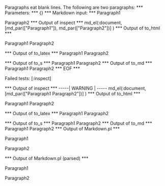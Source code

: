 Paragraphs eat blank lines.
The following are two paragraphs:
*** Parameters: ***
{}
*** Markdown input: ***
Paragraph1
	
Paragraph2
*** Output of inspect ***
md_el(:document,[md_par(["Paragraph1"]), md_par(["Paragraph2"])] )
*** Output of to_html ***
<p>Paragraph1 Paragraph2</p
  >
*** Output of to_latex ***
Paragraph1  Paragraph2


*** Output of to_s ***
Paragraph1  Paragraph2
*** Output of to_md ***
Paragraph1  Paragraph2
*** EOF ***




Failed tests:   [:inspect] 

*** Output of inspect ***
-----| WARNING | -----
md_el(:document,[md_par(["Paragraph1  Paragraph2"])] )
*** Output of to_html ***
<p>Paragraph1 Paragraph2</p
  >
*** Output of to_latex ***
Paragraph1  Paragraph2


*** Output of to_s ***
Paragraph1  Paragraph2
*** Output of to_md ***
Paragraph1  Paragraph2
*** Output of Markdown.pl ***
<p>Paragraph1</p>

<p>Paragraph2</p>

*** Output of Markdown.pl (parsed) ***
<p>Paragraph1</p
    ><p>Paragraph2</p
  >